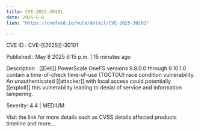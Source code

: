 ```yaml
---
title: CVE-2025-30101
date: 2025-5-8
lien: "https://cvefeed.io/vuln/detail/CVE-2025-30101"

---
```


CVE ID : CVE-[[2025]]-30101

Published :  May 8
2025
6:15 p.m. | 15 minutes ago

Description :  [[Dell]] PowerScale OneFS
versions 9.8.0.0 through 9.10.1.0
contain a time-of-check time-of-use (TOCTOU) race condition vulnerability. An unauthenticated  [[attacker]] with local access could potentially  [[exploit]] this vulnerability
leading to denial of service and information tampering.

Severity: 4.4 | MEDIUM

Visit the link for more details
such as CVSS details
affected products
timeline
and more...
